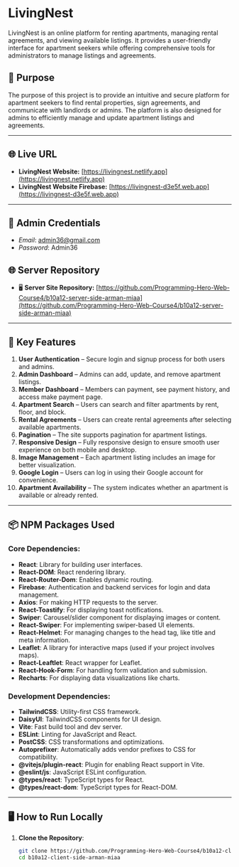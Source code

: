 # LivingNest

LivingNest is an online platform for renting apartments, managing rental agreements, and viewing available listings. It provides a user-friendly interface for apartment seekers while offering comprehensive tools for administrators to manage listings and agreements.



## 🚀 Purpose

The purpose of this project is to provide an intuitive and secure platform for apartment seekers to find rental properties, sign agreements, and communicate with landlords or admins. The platform is also designed for admins to efficiently manage and update apartment listings and agreements.

---

## 🌐 Live URL

- **LivingNest Website:** [https://livingnest.netlify.app](https://livingnest.netlify.app)
- **LivingNest Website Firebase:** [https://livingnest-d3e5f.web.app](https://livingnest-d3e5f.web.app)

---

## 👤 Admin Credentials  
- *Email*: admin36@gmail.com  
- *Password*: Admin36

## 🌐 Server Repository

- 🖥️ **Server Site Repository:** [https://github.com/Programming-Hero-Web-Course4/b10a12-server-side-arman-miaa](https://github.com/Programming-Hero-Web-Course4/b10a12-server-side-arman-miaa)

---

## 🚀 Key Features

1. **User Authentication** – Secure login and signup process for both users and admins.
2. **Admin Dashboard** – Admins can add, update, and remove apartment listings.
3. **Member Dashboard** – Members can payment, see payment history, and access make payment page.
4. **Apartment Search** – Users can search and filter apartments by rent, floor, and block.
5. **Rental Agreements** – Users can create rental agreements after selecting available apartments.
6. **Pagination** – The site supports pagination for apartment listings.
7. **Responsive Design** – Fully responsive design to ensure smooth user experience on both mobile and desktop.
8. **Image Management** – Each apartment listing includes an image for better visualization.
9. **Google Login** – Users can log in using their Google account for convenience.
10. **Apartment Availability** – The system indicates whether an apartment is available or already rented.

---

## 📦 NPM Packages Used

### Core Dependencies:

- **React**: Library for building user interfaces.
- **React-DOM**: React rendering library.
- **React-Router-Dom**: Enables dynamic routing.
- **Firebase**: Authentication and backend services for login and data management.
- **Axios**: For making HTTP requests to the server.
- **React-Toastify**: For displaying toast notifications.
- **Swiper**: Carousel/slider component for displaying images or content.
- **React-Swiper**: For implementing swiper-based UI elements.
- **React-Helmet**: For managing changes to the head tag, like title and meta information.
- **Leaflet**: A library for interactive maps (used if your project involves maps).
- **React-Leaftlet**: React wrapper for Leaflet.
- **React-Hook-Form**: For handling form validation and submission.
- **Recharts**: For displaying data visualizations like charts.

### Development Dependencies:

- **TailwindCSS**: Utility-first CSS framework.
- **DaisyUI**: TailwindCSS components for UI design.
- **Vite**: Fast build tool and dev server.
- **ESLint**: Linting for JavaScript and React.
- **PostCSS**: CSS transformations and optimizations.
- **Autoprefixer**: Automatically adds vendor prefixes to CSS for compatibility.
- **@vitejs/plugin-react**: Plugin for enabling React support in Vite.
- **@eslint/js**: JavaScript ESLint configuration.
- **@types/react**: TypeScript types for React.
- **@types/react-dom**: TypeScript types for React-DOM.

---

## 🖥️ How to Run Locally

1. **Clone the Repository**:
   ```bash
   git clone https://github.com/Programming-Hero-Web-Course4/b10a12-client-side-arman-miaa
   cd b10a12-client-side-arman-miaa
